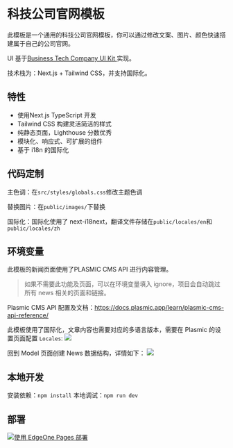 # 科技公司官网模板
此模板是一个通用的科技公司官网模板，你可以通过修改文案、图片、颜色快速搭建属于自己的公司官网。

UI 基于[Business Tech Company UI Kit
](https://www.figma.com/community/file/1286806143648573757/business-tech-company-ui-kit)实现。

技术栈为：Next.js + Tailwind CSS，并支持国际化。


## 特性
- 使用Next.js TypeScript 开发
- Tailwind CSS 构建灵活简洁的样式
- 纯静态页面，Lighthouse 分数优秀
- 模块化、响应式、可扩展的组件
- 基于 i18n 的国际化

## 代码定制
主色调：在`src/styles/globals.css`修改主题色调

替换图片：在`public/images/`下替换

国际化：国际化使用了 next-i18next，翻译文件存储在`public/locales/en`和 `public/locales/zh`


## 环境变量
此模板的新闻页面使用了PLASMIC CMS API 进行内容管理。
> 如果不需要此功能及页面，可以在环境变量填入 ignore，项目会自动跳过所有 news 相关的页面和链接。

Plasmic CMS API 配置及文档：https://docs.plasmic.app/learn/plasmic-cms-api-reference/

此模板使用了国际化，文章内容也需要对应的多语言版本，需要在 Plasmic 的设置页面配置 `Locales`:
![](https://cdnstatic.tencentcs.com/edgeone/pages/docs/tech-company-website-template-doc1.png)

回到 Model 页面创建 News 数据结构，详情如下：
![](https://cdnstatic.tencentcs.com/edgeone/pages/docs/tech-company-website-template-doc2.png)


## 本地开发
安装依赖：`npm install`
本地调试：`npm run dev`

## 部署
[![使用 EdgeOne Pages 部署](https://cdnstatic.tencentcs.com/edgeone/pages/deploy.svg)](https://console.cloud.tencent.com/edgeone/pages/new?template=tech-company-website-template)

